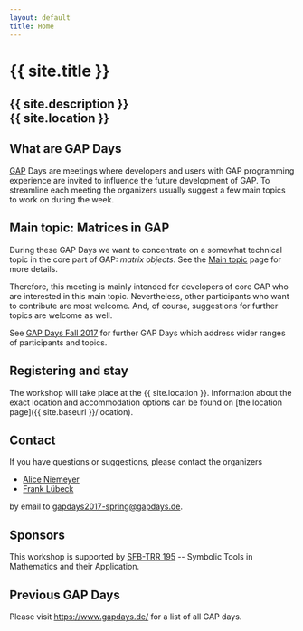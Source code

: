 ```yaml
---
layout: default
title: Home
---
```


# {{ site.title }}

## {{ site.description }}<br> {{ site.location }}

## What are GAP Days

[GAP](http://www.gap-system.org/) Days are meetings where developers and
users  with GAP  programming  experience are  invited  to influence  the
future development  of GAP.  To streamline  each meeting  the organizers
usually suggest a few main topics to work on during the week.

## Main topic: Matrices in GAP

During these  GAP Days we  want to  concentrate on a  somewhat technical
topic  in  the  core  part  of GAP:  *matrix  objects*.  See  the  [Main
topic](10_topic/) page for more details.

Therefore, this  meeting is mainly  intended for developers of  core GAP
who are interested in this  main topic. Nevertheless, other participants
who want to contribute are most welcome. And, of course, suggestions for
further topics are welcome as well.

See  [GAP   Days  Fall   2017](https://www.gapdays.de/gapdays2017-fall/)  for
further  GAP Days  which  address    wider  ranges  of participants  and
topics.

## Registering and stay

The workshop will take place at the {{ site.location }}. Information about the
exact location and accommodation options
can be found on [the location page]({{ site.baseurl }}/location).

## <a name="contact"></a> Contact

If you have questions or suggestions, please contact the organizers 


 - [Alice Niemeyer](https://wwwb.math.rwth-aachen.de/Mitarbeiter/niemeyer.php)
 - [Frank Lübeck](http://www.math.rwth-aachen.de/~Frank.Luebeck/)

by email to
[gapdays2017-spring@gapdays.de](mailto:gapdays2017-spring@gapdays.de).

## Sponsors

This workshop is supported by [SFB-TRR 195](https://www.computeralgebra.de/sfb/) -- Symbolic Tools in Mathematics and their Application.

## Previous GAP Days

Please visit <https://www.gapdays.de/> for a list of all GAP days.
